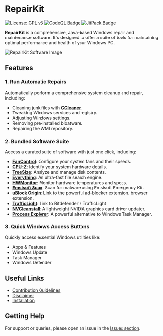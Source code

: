 # RepairKit

[![License: GPL v3](https://img.shields.io/badge/License-GPLv3-blue.svg)](https://www.gnu.org/licenses/gpl-3.0)
[![CodeQL Badge](https://github.com/Foulest/RepairKit/actions/workflows/codeql.yml/badge.svg)](https://github.com/Foulest/RepairKit/actions/workflows/codeql.yml)
[![JitPack Badge](https://jitpack.io/v/Foulest/RepairKit.svg)](https://jitpack.io/#Foulest/RepairKit)

**RepairKit** is a comprehensive, Java-based Windows repair and maintenance software. It's designed to offer a suite of
tools for maintaining optimal performance and health of your Windows PC.

![RepairKit Software Image](https://i.imgur.com/lZhBpMo.png)

## Features

### 1. **Run Automatic Repairs**

Automatically perform a comprehensive system cleanup and repair, including:

- Cleaning junk files with **[CCleaner](https://ccleaner.com)**.
- Tweaking Windows services and registry.
- Adjusting Windows settings.
- Removing pre-installed bloatware.
- Repairing the WMI repository.

### 2. **Bundled Software Suite**

Access a curated suite of software with just one click, including:

- **[FanControl](https://getfancontrol.com)**: Configure your system fans and their speeds.
- **[CPU-Z](https://cpuid.com/softwares/cpu-z.html)**: Identify your system hardware details.
- **[TreeSize](https://jam-software.com/treesize_free)**: Analyze and manage disk contents.
- **[Everything](https://voidtools.com)**: An ultra-fast file search engine.
- **[HWMonitor](https://cpuid.com/softwares/hwmonitor.html)**: Monitor hardware temperatures and specs.
- **[Emsisoft Scan](https://emsisoft.com/en/home/emergency-kit)**: Scan for malware using Emsisoft Emergency Kit.
- **[uBlock Origin](https://ublockorigin.com)**: Link to the powerful ad-blocker extension.
  browser extension.
- **[TrafficLight](https://bitdefender.com/solutions/trafficlight.html)**: Link to Bitdefender's TrafficLight
- **[NVCleanstall](https://techpowerup.com/download/techpowerup-nvcleanstall)**: A lightweight NVIDIA graphics card
  driver updater.
- **[Process Explorer](https://learn.microsoft.com/en-us/sysinternals/downloads/process-explorer)**: A powerful
  alternative to Windows Task Manager.

### 3. **Quick Windows Access Buttons**

Quickly access essential Windows utilities like:

- Apps & Features
- Windows Update
- Task Manager
- Windows Defender

## Useful Links

- [Contribution Guidelines](https://github.com/Foulest/RepairKit/wiki/Contribution-Guidelines)
- [Disclaimer](https://github.com/Foulest/RepairKit/wiki/Disclaimer)
- [Installation](https://github.com/Foulest/RepairKit/wiki/Installation)

## Getting Help

For support or queries, please open an issue in the [Issues section](https://github.com/Foulest/RepairKit/issues).

